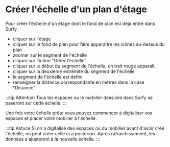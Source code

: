 # Créer l'échelle d'un plan d'étage

<Youtube code="NEuqxKqpIJM"/>

Pour créer l'échelle d'un étage dont le fond de plan est déjà entré dans Surfy,

-   cliquer sur l'étage
-   cliquer sur le fond de plan pour faire apparaître les icônes au-dessus du plan
-   zoomer sur le segment de l'échelle
-   cliquer sur l'icône "Gérer l'échelle"
-   cliquer sur le début du segment de l'échelle, un trait rouge apparaît.
-   cliquer sur la deuxième extrémité du segment de l'échelle
-   le segment de l'échelle est défini
-   renseigner la distance correspondante en mètres dans la case "Distance". 

:::tip Attention
Tous les espaces ou le mobilier dessinés dans Surfy se baseront sur cette échelle.
:::


Une fois votre échelle prête vous pouvez commencer à digitaliser vos espaces et placer votre mobilier à l'échelle.

:::tip Astuce
Si on a digitalisé des espaces ou du mobilier avant d'avoir créé l'échelle, on peut créer celle ci a posteriori. Après rafraichissement, les données s'ajusteront à la nouvelle échelle.
:::


